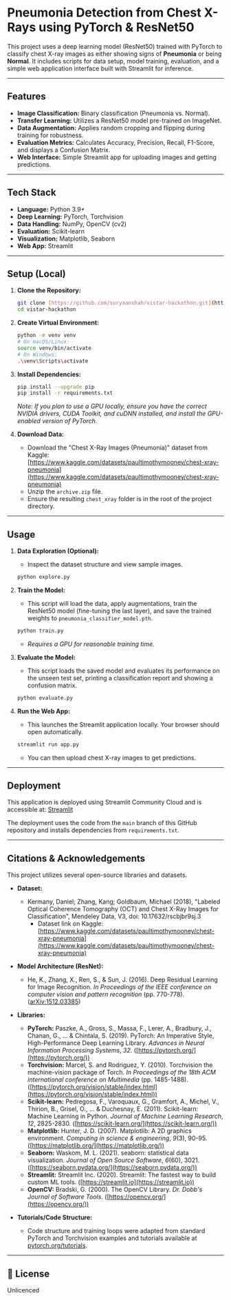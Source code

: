 # Pneumonia Detection from Chest X-Rays using PyTorch & ResNet50

This project uses a deep learning model (ResNet50) trained with PyTorch to classify chest X-ray images as either showing signs of **Pneumonia** or being **Normal**. It includes scripts for data setup, model training, evaluation, and a simple web application interface built with Streamlit for inference.



---

## Features

* **Image Classification:** Binary classification (Pneumonia vs. Normal).
* **Transfer Learning:** Utilizes a ResNet50 model pre-trained on ImageNet.
* **Data Augmentation:** Applies random cropping and flipping during training for robustness.
* **Evaluation Metrics:** Calculates Accuracy, Precision, Recall, F1-Score, and displays a Confusion Matrix.
* **Web Interface:** Simple Streamlit app for uploading images and getting predictions.

---

## Tech Stack

* **Language:** Python 3.9+
* **Deep Learning:** PyTorch, Torchvision
* **Data Handling:** NumPy, OpenCV (cv2)
* **Evaluation:** Scikit-learn
* **Visualization:** Matplotlib, Seaborn
* **Web App:** Streamlit

---

## Setup (Local)

1.  **Clone the Repository:**
    ```bash
    git clone [https://github.com/suryaanshah/vistar-hackathon.git](https://github.com/suryaanshah/vistar-hackathon.git)
    cd vistar-hackathon
    ```

2.  **Create Virtual Environment:**
    ```bash
    python -m venv venv
    # On macOS/Linux:
    source venv/bin/activate
    # On Windows:
    .\venv\Scripts\activate
    ```

3.  **Install Dependencies:**
    ```bash
    pip install --upgrade pip
    pip install -r requirements.txt
    ```
    *Note: If you plan to use a GPU locally, ensure you have the correct NVIDIA drivers, CUDA Toolkit, and cuDNN installed, and install the GPU-enabled version of PyTorch.*

4.  **Download Data:**
    * Download the "Chest X-Ray Images (Pneumonia)" dataset from Kaggle: [https://www.kaggle.com/datasets/paultimothymooney/chest-xray-pneumonia](https://www.kaggle.com/datasets/paultimothymooney/chest-xray-pneumonia)
    * Unzip the `archive.zip` file.
    * Ensure the resulting `chest_xray` folder is in the root of the project directory.

---

## Usage

1.  **Data Exploration (Optional):**
    * Inspect the dataset structure and view sample images.
    ```bash
    python explore.py
    ```

2.  **Train the Model:**
    * This script will load the data, apply augmentations, train the ResNet50 model (fine-tuning the last layer), and save the trained weights to `pneumonia_classifier_model.pth`.
    ```bash
    python train.py
    ```
    * *Requires a GPU for reasonable training time.*

3.  **Evaluate the Model:**
    * This script loads the saved model and evaluates its performance on the unseen test set, printing a classification report and showing a confusion matrix.
    ```bash
    python evaluate.py
    ```

4.  **Run the Web App:**
    * This launches the Streamlit application locally. Your browser should open automatically.
    ```bash
    streamlit run app.py
    ```
    * You can then upload chest X-ray images to get predictions.

---

## Deployment

This application is deployed using Streamlit Community Cloud and is accessible at: [Streamlit](https://vistar-hackathon-arp2ylkx8zrnrpy2nbcvcu.streamlit.app/)

The deployment uses the code from the `main` branch of this GitHub repository and installs dependencies from `requirements.txt`.

---

## Citations & Acknowledgements

This project utilizes several open-source libraries and datasets.

* **Dataset:**
    * Kermany, Daniel; Zhang, Kang; Goldbaum, Michael (2018), "Labeled Optical Coherence Tomography (OCT) and Chest X-Ray Images for Classification", Mendeley Data, V3, doi: 10.17632/rscbjbr9sj.3
        * Dataset link on Kaggle: [https://www.kaggle.com/datasets/paultimothymooney/chest-xray-pneumonia](https://www.kaggle.com/datasets/paultimothymooney/chest-xray-pneumonia)

* **Model Architecture (ResNet):**
    * He, K., Zhang, X., Ren, S., & Sun, J. (2016). Deep Residual Learning for Image Recognition. *In Proceedings of the IEEE conference on computer vision and pattern recognition* (pp. 770-778). ([arXiv:1512.03385](https://arxiv.org/abs/1512.03385))

* **Libraries:**
    * **PyTorch:** Paszke, A., Gross, S., Massa, F., Lerer, A., Bradbury, J., Chanan, G., ... & Chintala, S. (2019). PyTorch: An Imperative Style, High-Performance Deep Learning Library. *Advances in Neural Information Processing Systems*, *32*. ([https://pytorch.org/](https://pytorch.org/))
    * **Torchvision:** Marcel, S. and Rodriguez, Y. (2010). Torchvision the machine-vision package of Torch. *In Proceedings of the 18th ACM international conference on Multimedia* (pp. 1485-1488). ([https://pytorch.org/vision/stable/index.html](https://pytorch.org/vision/stable/index.html))
    * **Scikit-learn:** Pedregosa, F., Varoquaux, G., Gramfort, A., Michel, V., Thirion, B., Grisel, O., ... & Duchesnay, E. (2011). Scikit-learn: Machine Learning in Python. *Journal of Machine Learning Research*, *12*, 2825-2830. ([https://scikit-learn.org/](https://scikit-learn.org/))
    * **Matplotlib:** Hunter, J. D. (2007). Matplotlib: A 2D graphics environment. *Computing in science & engineering*, *9*(3), 90-95. ([https://matplotlib.org/](https://matplotlib.org/))
    * **Seaborn:** Waskom, M. L. (2021). seaborn: statistical data visualization. *Journal of Open Source Software*, *6*(60), 3021. ([https://seaborn.pydata.org/](https://seaborn.pydata.org/))
    * **Streamlit:** Streamlit Inc. (2020). Streamlit: The fastest way to build custom ML tools. ([https://streamlit.io](https://streamlit.io))
    * **OpenCV:** Bradski, G. (2000). The OpenCV Library. *Dr. Dobb's Journal of Software Tools*. ([https://opencv.org/](https://opencv.org/))

* **Tutorials/Code Structure:**
    * Code structure and training loops were adapted from standard PyTorch and Torchvision examples and tutorials available at [pytorch.org/tutorials](https://pytorch.org/tutorials).

---

## 📜 License

Unlicenced